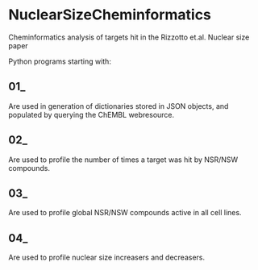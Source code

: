 # NuclearSizeCheminformatics
Cheminformatics analysis of targets hit in the Rizzotto et.al. Nuclear size paper

Python programs starting with:

## 01_
Are used in generation of dictionaries stored in JSON objects, and populated by querying the ChEMBL webresource.

## 02_
Are used to profile the number of times a target was hit by NSR/NSW compounds.

## 03_
Are used to profile global NSR/NSW compounds active in all cell lines.

## 04_
Are used to profile nuclear size increasers and decreasers.